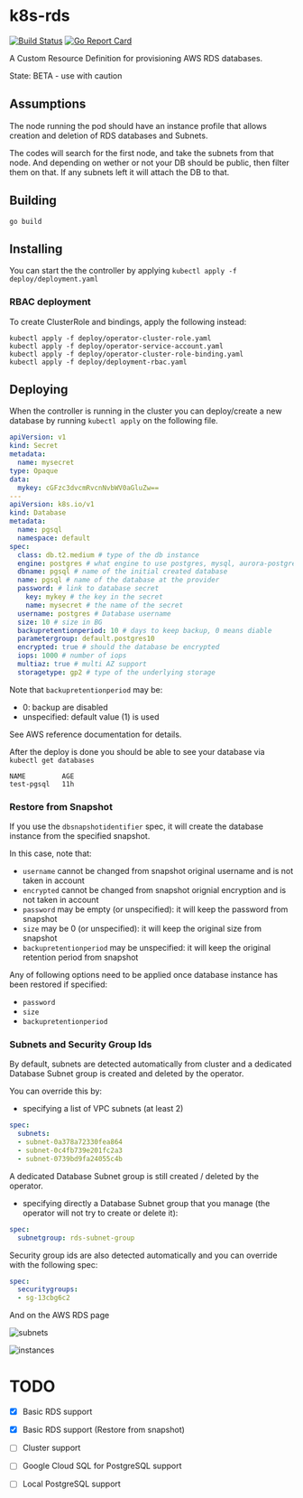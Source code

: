 # k8s-rds

[![Build Status](https://travis-ci.org/sorenmat/k8s-rds.svg?branch=master)](https://travis-ci.org/sorenmat/k8s-rds)
[![Go Report Card](https://goreportcard.com/badge/github.com/sorenmat/k8s-rds)](https://goreportcard.com/report/github.com/sorenmat/k8s-rds)

A Custom Resource Definition for provisioning AWS RDS databases.

State: BETA - use with caution

## Assumptions

The node running the pod should have an instance profile that allows creation and deletion of RDS databases and Subnets.

The codes will search for the first node, and take the subnets from that node. And depending on wether or not your DB should be public, then filter them on that. If any subnets left it will attach the DB to that.

## Building

`go build`

## Installing

You can start the the controller by applying `kubectl apply -f deploy/deployment.yaml`

### RBAC deployment

To create ClusterRole and bindings, apply the following instead:

```shell
kubectl apply -f deploy/operator-cluster-role.yaml
kubectl apply -f deploy/operator-service-account.yaml
kubectl apply -f deploy/operator-cluster-role-binding.yaml
kubectl apply -f deploy/deployment-rbac.yaml
```

## Deploying

When the controller is running in the cluster you can deploy/create a new database by running `kubectl apply` on the following
file.

```yaml
apiVersion: v1
kind: Secret
metadata:
  name: mysecret
type: Opaque
data:
  mykey: cGFzc3dvcmRvcnNvbWV0aGluZw==
---
apiVersion: k8s.io/v1
kind: Database
metadata:
  name: pgsql
  namespace: default
spec:
  class: db.t2.medium # type of the db instance
  engine: postgres # what engine to use postgres, mysql, aurora-postgresql etc.
  dbname: pgsql # name of the initial created database
  name: pgsql # name of the database at the provider
  password: # link to database secret
    key: mykey # the key in the secret
    name: mysecret # the name of the secret
  username: postgres # Database username
  size: 10 # size in BG
  backupretentionperiod: 10 # days to keep backup, 0 means diable
  parametergroup: default.postgres10
  encrypted: true # should the database be encrypted
  iops: 1000 # number of iops
  multiaz: true # multi AZ support
  storagetype: gp2 # type of the underlying storage
```

Note that `backupretentionperiod` may be:
- 0: backup are disabled
- unspecified: default value (1) is used

See AWS reference documentation for details.


After the deploy is done you should be able to see your database via `kubectl get databases`

```shell
NAME         AGE
test-pgsql   11h
```

### Restore from Snapshot

If you use the `dbsnapshotidentifier` spec, it will create the database instance from the specified snapshot.

In this case, note that:
- `username` cannot be changed from snapshot original username and is not taken in account
- `encrypted` cannot be changed from snapshot orignial encryption and is not taken in account
- `password` may be empty (or unspecified): it will keep the password from snapshot
- `size` may be 0 (or unspecified): it will keep the original size from snapshot
- `backupretentionperiod` may be unspecified: it will keep the original retention period from snapshot

Any of following options need to be applied once database instance has been restored if specified:
- `password`
- `size`
- `backupretentionperiod`

### Subnets and Security Group Ids

By default, subnets are detected automatically from cluster and a dedicated Database Subnet group is created and deleted by the operator.

You can override this by:
* specifying a list of VPC subnets (at least 2)
```yaml
spec:
  subnets:
  - subnet-0a378a72330fea864
  - subnet-0c4fb739e201fc2a3
  - subnet-0739bd9fa24055c4b
```
A dedicated Database Subnet group is still created / deleted by the operator.

* specifying directly a Database Subnet group that you manage (the operator will not try to create or delete it):
```yaml
spec:
  subnetgroup: rds-subnet-group
```

Security group ids are also detected automatically and you can override with the following spec:
```yaml
spec:
  securitygroups:
  - sg-13cbg6c2
```

And on the AWS RDS page

![subnets](docs/subnet.png "DB instance subnets")

![instances](docs/instances.png "DB instance")

# TODO

- [X] Basic RDS support

- [X] Basic RDS support (Restore from snapshot)

- [ ] Cluster support

- [ ] Google Cloud SQL for PostgreSQL support

- [ ] Local PostgreSQL support

